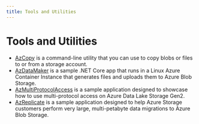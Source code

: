 ```yaml
---
title: Tools and Utilities
---
```


# Tools and Utilities

- [AzCopy](http://aka.ms/AzCopy) is a command-line utility that you can use to copy blobs or files to or from a storage account.
- [AzDataMaker](https://aka.ms/AzDataMaker) is a sample .NET Core app that runs in a Linux Azure Container Instance that generates files and uploads them to Azure Blob Storage.
- [AzMultiProtocolAccess](https://aka.ms/AzMultiProtocolAccess) is a sample application designed to showcase how to use multi-protocol access on Azure Data Lake Storage Gen2.
- [AzReplicate](https://aka.ms/AzReplicate) is a sample application designed to help Azure Storage customers perform very large, multi-petabyte data migrations to Azure Blob Storage.
